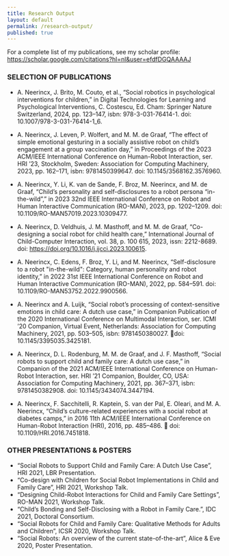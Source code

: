 ```yaml
---
title: Research Output
layout: default
permalink: /research-output/
published: true
---
```


For a complete list of my publications, see my scholar profile: https://scholar.google.com/citations?hl=nl&user=efdfDGQAAAAJ

### SELECTION OF PUBLICATIONS

- A. Neerincx, J. Brito, M. Couto, et al., “Social robotics in psychological interventions for children,” in Digital Technologies for Learning and Psychological Interventions, C. Costescu, Ed. Cham: Springer Nature Switzerland, 2024, pp. 123–147, isbn: 978-3-031-76414-1. doi: 10.1007/978-3-031-76414-1_6.

- A. Neerincx, J. Leven, P. Wolfert, and M. M. de Graaf, “The effect of simple emotional gesturing in a socially assistive robot on child’s engagement at a group vaccination day,” in Proceedings of the 2023 ACM/IEEE International Conference on Human-Robot Interaction, ser. HRI ’23, Stockholm, Sweden: Association for Computing Machinery, 2023, pp. 162–171, isbn: 9781450399647. doi: 10.1145/3568162.3576960.

- A. Neerincx, Y. Li, K. van de Sande, F. Broz, M. Neerincx, and M. de Graaf, “Child’s personality and self-disclosures to a robot persona “in-the-wild”,” in 2023 32nd IEEE International Conference on Robot and Human Interactive Communication (RO-MAN), 2023, pp. 1202–1209. doi: 10.1109/RO-MAN57019.2023.10309477.

- A. Neerincx, D. Veldhuis, J. M. Masthoff, and M. M. de Graaf, “Co-designing a social robot for child health care,” International Journal of Child-Computer Interaction, vol. 38, p. 100 615, 2023, issn: 2212-8689. doi: https://doi.org/10.1016/j.ijcci.2023.100615.
  
- A. Neerincx, C. Edens, F. Broz, Y. Li, and M. Neerincx, “Self-disclosure to a robot "in-the-wild": Category, human personality and robot identity,” in 2022 31st IEEE International Conference on Robot and Human Interactive Communication (RO-MAN), 2022, pp. 584–591. doi: 10.1109/RO-MAN53752.2022.9900566.

- A. Neerincx and A. Luĳk, “Social robot’s processing of context-sensitive emotions in child care: A dutch use case,” in Companion Publication of the 2020 International Conference on Multimodal Interaction, ser. ICMI ’20 Companion, Virtual Event, Netherlands: Association for Computing Machinery, 2021, pp. 503–505, isbn: 9781450380027. doi: 10.1145/3395035.3425181.

- A. Neerincx, D. L. Rodenburg, M. M. de Graaf, and J. F. Masthoff, “Social robots to support child and family care: A dutch use case,” in Companion of the 2021 ACM/IEEE International Conference on Human-Robot Interaction, ser. HRI ’21 Companion, Boulder, CO, USA: Association for Computing Machinery, 2021, pp. 367–371, isbn: 9781450382908. doi: 10.1145/3434074.3447194.

- A. Neerincx, F. Sacchitelli, R. Kaptein, S. van der Pal, E. Oleari, and M. A. Neerincx, “Child’s culture-related experiences with a social robot at diabetes camps,” in 2016 11th ACM/IEEE International Conference on Human-Robot Interaction (HRI), 2016, pp. 485–486.  doi: 10.1109/HRI.2016.7451818.

### OTHER PRESENTATIONS & POSTERS

- “Social Robots to Support Child and Family Care: A Dutch Use Case”, HRI 2021, LBR Presentation.
- “Co-design with Children for Social Robot Implementations in Child and Family Care”, HRI 2021, Workshop Talk.
- “Designing Child-Robot Interactions for Child and Family Care Settings”, RO-MAN 2021, Workshop Talk.
- “Child’s Bonding and Self-Disclosing with a Robot in Family Care.”, IDC 2021, Doctoral Consortium.
- “Social Robots for Child and Family Care: Qualitative Methods for Adults and Children”, ICSR 2020, Workshop Talk.
- “Social Robots: An overview of the current state-of-the-art”, Alice & Eve 2020, Poster Presentation.


